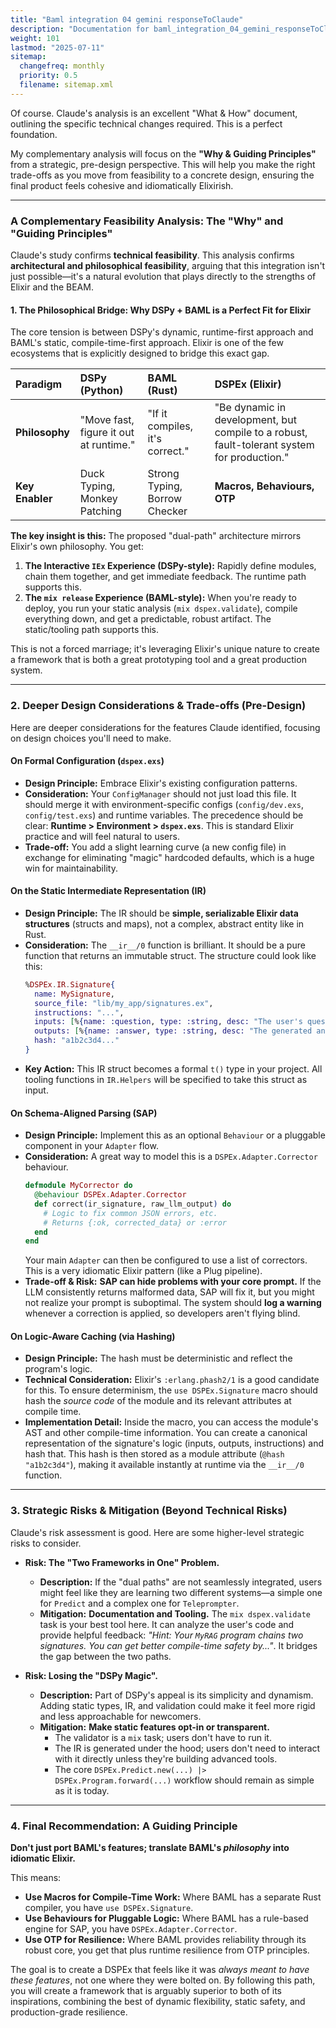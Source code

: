 ```yaml
---
title: "Baml integration 04 gemini responseToClaude"
description: "Documentation for baml_integration_04_gemini_responseToClaude from the Ds ex repository."
weight: 101
lastmod: "2025-07-11"
sitemap:
  changefreq: monthly
  priority: 0.5
  filename: sitemap.xml
---
```


Of course. Claude's analysis is an excellent "What & How" document, outlining the specific technical changes required. This is a perfect foundation.

My complementary analysis will focus on the **"Why & Guiding Principles"** from a strategic, pre-design perspective. This will help you make the right trade-offs as you move from feasibility to a concrete design, ensuring the final product feels cohesive and idiomatically Elixirish.

---

### **A Complementary Feasibility Analysis: The "Why" and "Guiding Principles"**

Claude's study confirms **technical feasibility**. This analysis confirms **architectural and philosophical feasibility**, arguing that this integration isn't just possible—it's a natural evolution that plays directly to the strengths of Elixir and the BEAM.

#### **1. The Philosophical Bridge: Why DSPy + BAML is a Perfect Fit for Elixir**

The core tension is between DSPy's dynamic, runtime-first approach and BAML's static, compile-time-first approach. Elixir is one of the few ecosystems that is explicitly designed to bridge this exact gap.

| Paradigm | **DSPy (Python)** | **BAML (Rust)** | **DSPEx (Elixir)** |
| :--- | :--- | :--- | :--- |
| **Philosophy** | "Move fast, figure it out at runtime." | "If it compiles, it's correct." | "Be dynamic in development, but compile to a robust, fault-tolerant system for production." |
| **Key Enabler**| Duck Typing, Monkey Patching | Strong Typing, Borrow Checker | **Macros, Behaviours, OTP** |

**The key insight is this:** The proposed "dual-path" architecture mirrors Elixir's own philosophy. You get:
1.  **The Interactive `IEx` Experience (DSPy-style):** Rapidly define modules, chain them together, and get immediate feedback. The runtime path supports this.
2.  **The `mix release` Experience (BAML-style):** When you're ready to deploy, you run your static analysis (`mix dspex.validate`), compile everything down, and get a predictable, robust artifact. The static/tooling path supports this.

This is not a forced marriage; it's leveraging Elixir's unique nature to create a framework that is both a great prototyping tool and a great production system.

---

### **2. Deeper Design Considerations & Trade-offs (Pre-Design)**

Here are deeper considerations for the features Claude identified, focusing on design choices you'll need to make.

#### **On Formal Configuration (`dspex.exs`)**

*   **Design Principle:** Embrace Elixir's existing configuration patterns.
*   **Consideration:** Your `ConfigManager` should not just load this file. It should merge it with environment-specific configs (`config/dev.exs`, `config/test.exs`) and runtime variables. The precedence should be clear: **Runtime > Environment > `dspex.exs`**. This is standard Elixir practice and will feel natural to users.
*   **Trade-off:** You add a slight learning curve (a new config file) in exchange for eliminating "magic" hardcoded defaults, which is a huge win for maintainability.

#### **On the Static Intermediate Representation (IR)**

*   **Design Principle:** The IR should be **simple, serializable Elixir data structures** (structs and maps), not a complex, abstract entity like in Rust.
*   **Consideration:** The `__ir__/0` function is brilliant. It should be a pure function that returns an immutable struct. The structure could look like this:
    ```elixir
    %DSPEx.IR.Signature{
      name: MySignature,
      source_file: "lib/my_app/signatures.ex",
      instructions: "...",
      inputs: [%{name: :question, type: :string, desc: "The user's question"}],
      outputs: [%{name: :answer, type: :string, desc: "The generated answer"}],
      hash: "a1b2c3d4..."
    }
    ```
*   **Key Action:** This IR struct becomes a formal `t()` type in your project. All tooling functions in `IR.Helpers` will be specified to take this struct as input.

#### **On Schema-Aligned Parsing (SAP)**

*   **Design Principle:** Implement this as an optional `Behaviour` or a pluggable component in your `Adapter` flow.
*   **Consideration:** A great way to model this is a `DSPEx.Adapter.Corrector` behaviour.
    ```elixir
    defmodule MyCorrector do
      @behaviour DSPEx.Adapter.Corrector
      def correct(ir_signature, raw_llm_output) do
        # Logic to fix common JSON errors, etc.
        # Returns {:ok, corrected_data} or :error
      end
    end
    ```
    Your main `Adapter` can then be configured to use a list of correctors. This is a very idiomatic Elixir pattern (like a Plug pipeline).
*   **Trade-off & Risk:** **SAP can hide problems with your core prompt.** If the LLM consistently returns malformed data, SAP will fix it, but you might not realize your prompt is suboptimal. The system should **log a warning** whenever a correction is applied, so developers aren't flying blind.

#### **On Logic-Aware Caching (via Hashing)**

*   **Design Principle:** The hash must be deterministic and reflect the program's logic.
*   **Technical Consideration:** Elixir's `:erlang.phash2/1` is a good candidate for this. To ensure determinism, the `use DSPEx.Signature` macro should hash the *source code* of the module and its relevant attributes at compile time.
*   **Implementation Detail:** Inside the macro, you can access the module's AST and other compile-time information. You can create a canonical representation of the signature's logic (inputs, outputs, instructions) and hash that. This hash is then stored as a module attribute (`@hash "a1b2c3d4"`), making it available instantly at runtime via the `__ir__/0` function.

---

### **3. Strategic Risks & Mitigation (Beyond Technical Risks)**

Claude's risk assessment is good. Here are some higher-level strategic risks to consider.

*   **Risk: The "Two Frameworks in One" Problem.**
    *   **Description:** If the "dual paths" are not seamlessly integrated, users might feel like they are learning two different systems—a simple one for `Predict` and a complex one for `Teleprompter`.
    *   **Mitigation:** **Documentation and Tooling.** The `mix dspex.validate` task is your best tool here. It can analyze the user's code and provide helpful feedback: *"Hint: Your `MyRAG` program chains two signatures. You can get better compile-time safety by..."*. It bridges the gap between the two paths.

*   **Risk: Losing the "DSPy Magic".**
    *   **Description:** Part of DSPy's appeal is its simplicity and dynamism. Adding static types, IR, and validation could make it feel more rigid and less approachable for newcomers.
    *   **Mitigation:** **Make static features opt-in or transparent.**
        *   The validator is a `mix` task; users don't have to run it.
        *   The IR is generated under the hood; users don't need to interact with it directly unless they're building advanced tools.
        *   The core `DSPEx.Predict.new(...) |> DSPEx.Program.forward(...)` workflow should remain as simple as it is today.

---

### **4. Final Recommendation: A Guiding Principle**

**Don't just port BAML's features; translate BAML's *philosophy* into idiomatic Elixir.**

This means:
*   **Use Macros for Compile-Time Work:** Where BAML has a separate Rust compiler, you have `use DSPEx.Signature`.
*   **Use Behaviours for Pluggable Logic:** Where BAML has a rule-based engine for SAP, you have `DSPEx.Adapter.Corrector`.
*   **Use OTP for Resilience:** Where BAML provides reliability through its robust core, you get that plus runtime resilience from OTP principles.

The goal is to create a DSPEx that feels like it was *always meant to have these features*, not one where they were bolted on. By following this path, you will create a framework that is arguably superior to both of its inspirations, combining the best of dynamic flexibility, static safety, and production-grade resilience.
